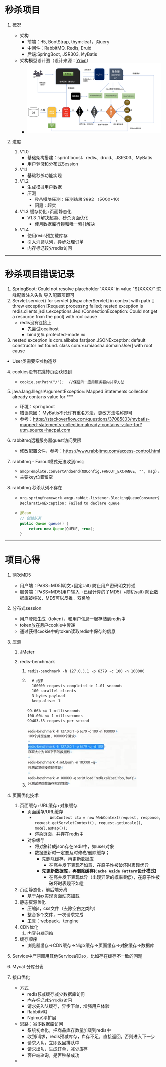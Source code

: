 # 秒杀项目

1. 概况
   - 架构
     - 前端：H5, BootStrap, thymeleaf，jQuery
     - 中间件：RabbitMQ, Redis, Druid
     - 后端:SpringBoot, JSR303, MyBatis
   - 架构模型设计图（设计来源：[Yrion](https://www.cnblogs.com/wyq178/)）
     - ![img](README.assets/1066538-20191218003313069-325957542.png)

2. 进度
   1. V1.0
      - 基础架构搭建：sprint boost、redis、druid、JSR303、MyBatis
      - 用户登录和分布式Session
   2. V1.1
      - 基础秒杀功能实现
   3. V1.2
      - 生成模拟用户数据
      - 压测
        - 秒杀模块压测：压测结果 3992 （5000*10）
        - 问题：超卖
   4. V1.3 缓存优化+页面静态化
      - V1.3 .1 解决超卖、秒杀页面优化
        - 使用数据库行锁和唯一索引解决
   5. V1.4 
      - 使用redis预加载库存
      - 引入消息队列，异步处理订单
      - 内存标记较少redis访问



---

# 秒杀项目错误记录

1. SpringBoot: Could not resolve placeholder 'XXXX' in value "${XXXX}"   驼峰配置注入失败 导入配置项即可
2. Servlet.service() for servlet [dispatcherServlet] in context with path [] threw exception [Request processing failed; nested exception is redis.clients.jedis.exceptions.JedisConnectionException: Could not get a resource from the pool] with root cause
   - redis没有连接上
     - 先尝试localhost
     - bind关掉
       protected-mode no
3. nested exception is com.alibaba.fastjson.JSONException: default constructor not found. class com.xu.miaosha.domain.User] with root cause

- User类需要空参构造器

4. cookies没有在跳转页面获取到

   - ```
     cookie.setPath("/");  //保证同一应用服务器内共享方法
     ```

5. java.lang.IllegalArgumentException: Mapped Statements collection already contains value for ***
   - 环境：springboot
   - 错误原因： MyBatis不允许有重名方法，更改方法名称即可
   - 参考：https://stackoverflow.com/questions/37085803/mybatis-mapped-statements-collection-already-contains-value-for?utm_source=hacpai.com
   
6. rabbitmq远程服务器guest访问受限

   - 修改配置文件，参考：https://www.rabbitmq.com/access-control.html

7. rabbitmq - Fanout模式无法收到msg

   - `amqpTemplate.convertAndSend(MQConfig.FANOUT_EXCHANGE, "", msg);`
   - 主要key位置留空

8. rabbitmq 秒杀队列不存在

   - `org.springframework.amqp.rabbit.listener.BlockingQueueConsumer$DeclarationException: Failed to declare queue`

   - ```java
     @Bean
     // 创建队列
     public Queue queue() {
         return new Queue(QUEUE, true);
     }
     ```

---

# 项目心得

1. 两次MD5
   - 用户端：PASS=MD5(明文+固定salt)  防止用户密码明文传递
   - 服务端：PASS=MD5(用户输入（已经计算的了MD5）+随机salt)   防止数据库被控破，MD5可以反推，双保险
   
2. 分布式session
   - 用户登陆生成（token），和用户信息一起存储到redis中
   - token放在用户cookie中传递
   - 通过获得cookie中的token读取redis中保存的信息
   
3. 压测

   1. JMeter

   2. redis-benchmark

      1. `redis-benchmark -h 127.0.0.1 -p 6379 -c 100 -n 100000`

      2. ```
           # 结果
           100000 requests completed in 1.01 seconds
           100 parallel clients
           3 bytes payload
           keep alive: 1
            
         99.66% <= 1 milliseconds
         100.00% <= 1 milliseconds
         99403.58 requests per second
         ```

      3. ![image-20200421175900436](README.assets/image-20200421175900436.png)
   
4. 页面优化技术

   1. 页面缓存+URL缓存+对象缓存
      - 页面缓存/URL缓存
        - `       WebContext ctx = new WebContext(request, response, request.getServletContext(), request.getLocale(), model.asMap());`
        - 渲染页面，并存在redis中
      - 对象缓存
        - 将对象转成json存在redis中，如user对象
        - 数据更新时一定要及时修改/删除缓存；
          - 先删除缓存，再更新数据库
            - 在高并发下表现不如意，在原子性被破坏时表现优异
          - **先更新数据库，再删除缓存(`Cache Aside Pattern`设计模式)**
            - 在高并发下表现优异（出现异常的概率很低），在原子性被破坏时表现不如意
   2. 页面静态化，前后端分离
      - 基于Ajax实现页面动态加载
   3. 静态资源优化
      - 压缩js，css文件（去除空白之类的）
      - 整合多个文件，一次请求完成  
      - 工具：webpack、tengine
   4. CDN优化
      1. 内容分发网络
   5. 缓存顺序
      - 浏览器缓存→CDN缓存→Nigix缓存→页面缓存→对象缓存→数据库

5. Service中严禁调用其他Service的Dao，比如存在缓存不一致的问题

6. Mycat 分库分表

7. 接口优化

   - 方式
     - redis预减缓存减少数据库访问
     - 内存标记减少redis访问
     - 请求先入队缓存，异步下单，增强用户体验
     - RabbitMQ
     - Nginx水平扩展
   - 思路：减少数据库访问
     - 系统初始化，把商品库存数量加载到redis中
     - 收到i请求，redis预减库存，库存不足，直接返回，否则进入下一步
     - 请求入队，立即返回排队中
     - 请求出队，生成订单，减少库存
     - 客户端轮询，是否秒杀成功
   - 